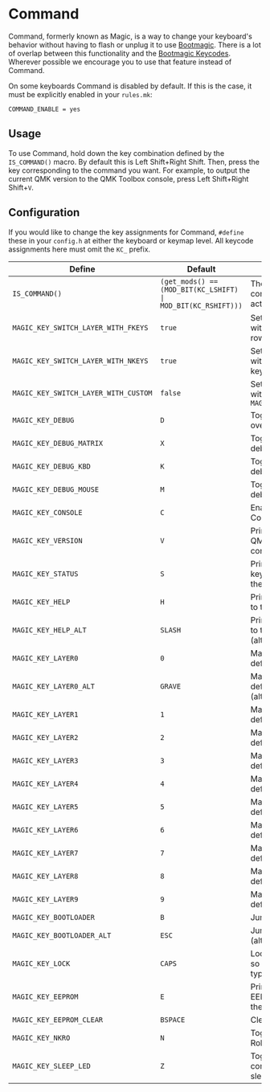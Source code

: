 # Command

Command, formerly known as Magic, is a way to change your keyboard's behavior without having to flash or unplug it to use [Bootmagic](feature_bootmagic.md). There is a lot of overlap between this functionality and the [Bootmagic Keycodes](feature_bootmagic.md#keycodes). Wherever possible we encourage you to use that feature instead of Command.

On some keyboards Command is disabled by default. If this is the case, it must be explicitly enabled in your `rules.mk`:

```make
COMMAND_ENABLE = yes
```

## Usage

To use Command, hold down the key combination defined by the `IS_COMMAND()` macro. By default this is Left Shift+Right Shift. Then, press the key corresponding to the command you want. For example, to output the current QMK version to the QMK Toolbox console, press Left Shift+Right Shift+`V`.

## Configuration

If you would like to change the key assignments for Command, `#define` these in your `config.h` at either the keyboard or keymap level. All keycode assignments here must omit the `KC_` prefix.

|Define                              |Default                                                                    |Description                                     |
|------------------------------------|---------------------------------------------------------------------------|------------------------------------------------|
|`IS_COMMAND()`                      |<code>(get_mods() == (MOD_BIT(KC_LSHIFT) &#124; MOD_BIT(KC_RSHIFT)))</code>|The key combination to activate Command         |
|`MAGIC_KEY_SWITCH_LAYER_WITH_FKEYS` |`true`                                                                     |Set default layer with the Function row         |
|`MAGIC_KEY_SWITCH_LAYER_WITH_NKEYS` |`true`                                                                     |Set default layer with the number keys          |
|`MAGIC_KEY_SWITCH_LAYER_WITH_CUSTOM`|`false`                                                                    |Set default layer with `MAGIC_KEY_LAYER0..9`    |
|`MAGIC_KEY_DEBUG`                   |`D`                                                                        |Toggle debugging over serial                    |
|`MAGIC_KEY_DEBUG_MATRIX`            |`X`                                                                        |Toggle key matrix debugging                     |
|`MAGIC_KEY_DEBUG_KBD`               |`K`                                                                        |Toggle keyboard debugging                       |
|`MAGIC_KEY_DEBUG_MOUSE`             |`M`                                                                        |Toggle mouse debugging                          |
|`MAGIC_KEY_CONSOLE`                 |`C`                                                                        |Enable the Command console                      |
|`MAGIC_KEY_VERSION`                 |`V`                                                                        |Print the running QMK version to the console    |
|`MAGIC_KEY_STATUS`                  |`S`                                                                        |Print the current keyboard status to the console|
|`MAGIC_KEY_HELP`                    |`H`                                                                        |Print Command help to the console               |
|`MAGIC_KEY_HELP_ALT`                |`SLASH`                                                                    |Print Command help to the console (alternate)   |
|`MAGIC_KEY_LAYER0`                  |`0`                                                                        |Make layer 0 the default layer                  |
|`MAGIC_KEY_LAYER0_ALT`              |`GRAVE`                                                                    |Make layer 0 the default layer (alternate)      |
|`MAGIC_KEY_LAYER1`                  |`1`                                                                        |Make layer 1 the default layer                  |
|`MAGIC_KEY_LAYER2`                  |`2`                                                                        |Make layer 2 the default layer                  |
|`MAGIC_KEY_LAYER3`                  |`3`                                                                        |Make layer 3 the default layer                  |
|`MAGIC_KEY_LAYER4`                  |`4`                                                                        |Make layer 4 the default layer                  |
|`MAGIC_KEY_LAYER5`                  |`5`                                                                        |Make layer 5 the default layer                  |
|`MAGIC_KEY_LAYER6`                  |`6`                                                                        |Make layer 6 the default layer                  |
|`MAGIC_KEY_LAYER7`                  |`7`                                                                        |Make layer 7 the default layer                  |
|`MAGIC_KEY_LAYER8`                  |`8`                                                                        |Make layer 8 the default layer                  |
|`MAGIC_KEY_LAYER9`                  |`9`                                                                        |Make layer 9 the default layer                  |
|`MAGIC_KEY_BOOTLOADER`              |`B`                                                                        |Jump to bootloader                              |
|`MAGIC_KEY_BOOTLOADER_ALT`          |`ESC`                                                                      |Jump to bootloader (alternate)                  |
|`MAGIC_KEY_LOCK`                    |`CAPS`                                                                     |Lock the keyboard so nothing can be typed       |
|`MAGIC_KEY_EEPROM`                  |`E`                                                                        |Print stored EEPROM config to the console       |
|`MAGIC_KEY_EEPROM_CLEAR`            |`BSPACE`                                                                   |Clear the EEPROM                                |
|`MAGIC_KEY_NKRO`                    |`N`                                                                        |Toggle N-Key Rollover (NKRO)                    |
|`MAGIC_KEY_SLEEP_LED`               |`Z`                                                                        |Toggle LED when computer is sleeping            |
